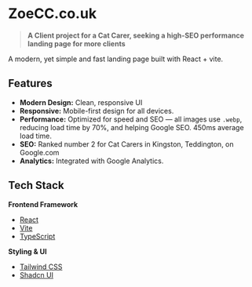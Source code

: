 

# ZoeCC.co.uk

> **A Client project for a Cat Carer, seeking a high-SEO performance landing page for more clients**

A modern, yet simple and fast landing page built with React + vite.


##  Features

- **Modern Design:** Clean, responsive UI
- **Responsive:** Mobile-first design for all devices.
- **Performance:** Optimized for speed and SEO — all images use `.webp`, reducing load time by 70%, and helping Google SEO. 450ms average load time.
- **SEO:** Ranked number 2 for Cat Carers in Kingston, Teddington, on Google.com
- **Analytics:** Integrated with Google Analytics.


##  Tech Stack

**Frontend Framework**
- [React](https://react.dev/)
- [Vite](https://vitejs.dev/)
- [TypeScript](https://www.typescriptlang.org/)

**Styling & UI**
- [Tailwind CSS](https://tailwindcss.com/)
- [Shadcn UI](https://ui.shadcn.com/)

